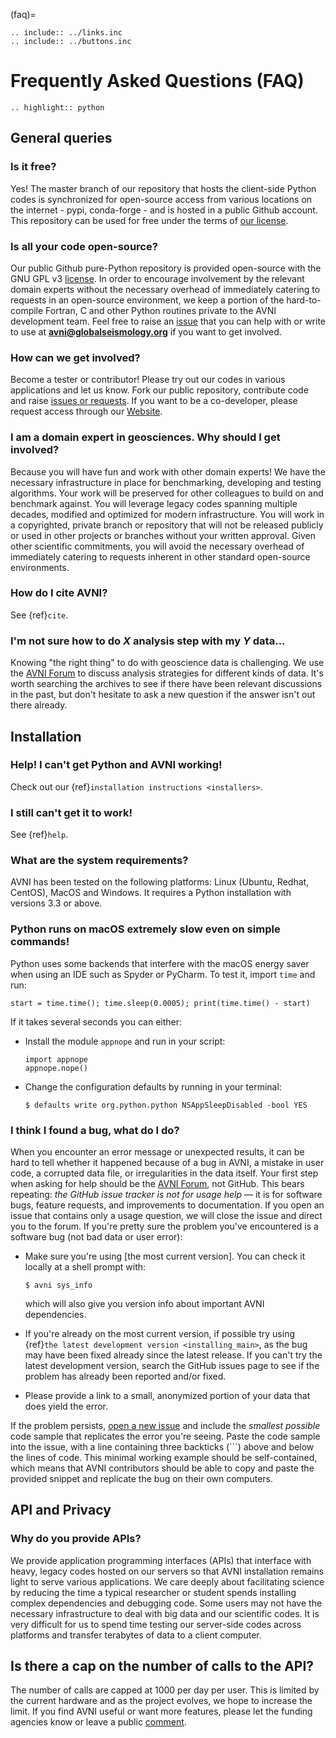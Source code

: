 (faq)=
```{eval-rst}
.. include:: ../links.inc
.. include:: ../buttons.inc
```

# Frequently Asked Questions (FAQ)

```{eval-rst}
.. highlight:: python
```
## General queries

### Is it free?

Yes! The master branch of our repository that hosts the client-side Python codes is synchronized for open-source access from various locations on the internet - pypi, conda-forge - and is hosted in a public Github account. This repository can be used for free under the terms of [our license](../getting-started/cite).


### Is all your code open-source?

Our public Github pure-Python repository is provided open-source with the GNU GPL v3 [license](../getting-started/cite). In order to encourage involvement by the relevant domain experts without the necessary overhead of immediately catering to requests in an open-source environment, we keep a portion of the hard-to-compile Fortran, C and other Python routines private to the AVNI development team. Feel free to raise an [issue](https://github.com/globalseismology/avni/issues) that you can help with or write to use at **avni@globalseismology.org** if you want to get involved.

### How can we get involved?

Become a tester or contributor! Please try out our codes in various applications and let us know. Fork our public repository, contribute code and raise [issues or requests](https://github.com/globalseismology/avni/issues). If you want to be a co-developer, please request access through our [Website](http://avni.globalseismology.org).

### I am a domain expert in geosciences. Why should I get involved?

Because you will have fun and work with other domain experts! We have the necessary infrastructure in place for benchmarking, developing and testing algorithms. Your work will be preserved for other colleagues to build on and benchmark against. You will leverage legacy codes spanning multiple decades, modified and optimized for modern infrastructure. You will work in a copyrighted, private branch or repository that will not be released publicly or used in other projects or branches without your written approval. Given other scientific commitments, you will avoid the necessary overhead of immediately catering to requests inherent in other standard open-source environments.

### How do I cite AVNI?

See {ref}`cite`.

### I'm not sure how to do *X* analysis step with my *Y* data...

Knowing "the right thing" to do with geoscience data is challenging. We use
the [AVNI Forum](https://github.com/globalseismology/avni/discussions) to discuss analysis strategies for different kinds of
data. It's worth searching the archives to see if there have been relevant
discussions in the past, but don't hesitate to ask a new question if the answer
isn't out there already.

## Installation

### Help! I can't get Python and AVNI working!

Check out our {ref}`installation instructions <installers>`.

### I still can't get it to work!

See {ref}`help`.

### What are the system requirements?

AVNI has been tested on the following platforms: Linux (Ubuntu, Redhat, CentOS), MacOS and Windows. It requires a Python installation with versions 3.3 or above.


### Python runs on macOS extremely slow even on simple commands!

Python uses some backends that interfere with the macOS energy saver when
using an IDE such as Spyder or PyCharm. To test it, import `time` and run:

```
start = time.time(); time.sleep(0.0005); print(time.time() - start)
```

If it takes several seconds you can either:

- Install the module `appnope` and run in your script:

  ```
  import appnope
  appnope.nope()
  ```

- Change the configuration defaults by running in your terminal:

  ```console
  $ defaults write org.python.python NSAppSleepDisabled -bool YES
  ```

### I think I found a bug, what do I do?

When you encounter an error message or unexpected results, it can be hard to
tell whether it happened because of a bug in AVNI, a mistake in user
code, a corrupted data file, or irregularities in the data itself. Your first
step when asking for help should be the
[AVNI Forum](https://github.com/globalseismology/avni/discussions), not GitHub. This bears
repeating: *the GitHub issue tracker is not for usage help* — it is for
software bugs, feature requests, and improvements to documentation. If you
open an issue that contains only a usage question, we will close the issue and
direct you to the forum. If you're pretty sure the problem you've encountered
is a software bug (not bad data or user error):

- Make sure you're using [the most current version]. You can check it locally
  at a shell prompt with:

  ```console
  $ avni sys_info
  ```

  which will also give you version info about important AVNI
  dependencies.

- If you're already on the most current version, if possible try using
  {ref}`the latest development version <installing_main>`, as the bug may
  have been fixed already since the latest release. If you can't try the latest
  development version, search the GitHub issues page to see if the problem has
  already been reported and/or fixed.

- Please provide a
  link to a small, anonymized portion of your data that does yield the error.

If the problem persists, [open a new issue](https://github.com/globalseismology/avni/issues/new)
and include the *smallest possible* code sample that replicates the error
you're seeing. Paste the code sample into the issue, with a line containing
three backticks (\`\`\`) above and below the lines of code. This
minimal working example should be self-contained, which means that
AVNI contributors should be able to copy and paste the provided snippet
and replicate the bug on their own computers.


## API and Privacy

### Why do you provide APIs?

We provide application programming interfaces (APIs) that interface with heavy, legacy codes hosted on our servers so that AVNI installation remains light to serve various applications. We care deeply about facilitating science by reducing the time a typical researcher or student spends installing complex dependencies and debugging code. Some users may not have the necessary infrastructure to deal with big data and our scientific codes. It is very difficult for us to spend time testing our server-side codes across platforms and transfer terabytes of data to a client computer.

## Is there a cap on the number of calls to the API?

The number of calls are capped at 1000 per day per user. This is limited by the current hardware and as the project evolves, we hope to increase the limit. If you find AVNI useful or want more features, please let the funding agencies know or leave a public [comment](https://github.com/geodynamics/avni/issues).